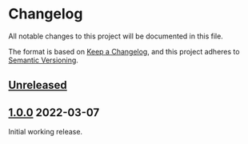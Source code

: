 # Changelog

All notable changes to this project will be documented in this file.

The format is based on [Keep a Changelog](https://keepachangelog.com/en/1.0.0/), and this project adheres to [Semantic Versioning](https://semver.org/spec/v2.0.0.html).

## [Unreleased]

## [1.0.0] 2022-03-07

Initial working release.

[unreleased]: https://github.com/StrangeRanger/NadekoBot-BashScript/compare/v1.0.0...HEAD
[1.0.0]: https://github.com/StrangeRanger/NadekoBot-BashScript/releases/tag/v1.0.0
